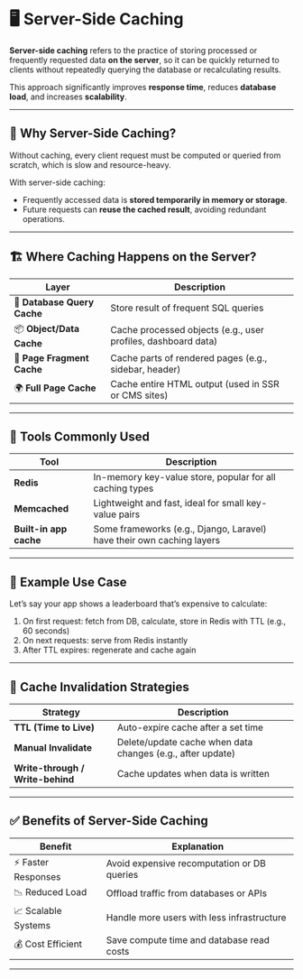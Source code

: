 # 🖥️ Server-Side Caching

**Server-side caching** refers to the practice of storing processed or frequently requested data **on the server**, so it can be quickly returned to clients without repeatedly querying the database or recalculating results.

This approach significantly improves **response time**, reduces **database load**, and increases **scalability**.

---

## 🧠 Why Server-Side Caching?

Without caching, every client request must be computed or queried from scratch, which is slow and resource-heavy.

With server-side caching:

- Frequently accessed data is **stored temporarily in memory or storage**.
- Future requests can **reuse the cached result**, avoiding redundant operations.

---

## 🏗️ Where Caching Happens on the Server?

| Layer                       | Description                                                   |
| --------------------------- | ------------------------------------------------------------- |
| 🔄 **Database Query Cache** | Store result of frequent SQL queries                          |
| 📦 **Object/Data Cache**    | Cache processed objects (e.g., user profiles, dashboard data) |
| 🧠 **Page Fragment Cache**  | Cache parts of rendered pages (e.g., sidebar, header)         |
| 🌍 **Full Page Cache**      | Cache entire HTML output (used in SSR or CMS sites)           |

---

## 🧪 Tools Commonly Used

| Tool                   | Description                                                           |
| ---------------------- | --------------------------------------------------------------------- |
| **Redis**              | In-memory key-value store, popular for all caching types              |
| **Memcached**          | Lightweight and fast, ideal for small key-value pairs                 |
| **Built-in app cache** | Some frameworks (e.g., Django, Laravel) have their own caching layers |

---

## 🔁 Example Use Case

Let’s say your app shows a leaderboard that’s expensive to calculate:

1. On first request: fetch from DB, calculate, store in Redis with TTL (e.g., 60 seconds)
2. On next requests: serve from Redis instantly
3. After TTL expires: regenerate and cache again

---

## 🧯 Cache Invalidation Strategies

| Strategy                         | Description                                                |
| -------------------------------- | ---------------------------------------------------------- |
| **TTL (Time to Live)**           | Auto-expire cache after a set time                         |
| **Manual Invalidate**            | Delete/update cache when data changes (e.g., after update) |
| **Write-through / Write-behind** | Cache updates when data is written                         |

---

## ✅ Benefits of Server-Side Caching

| Benefit             | Explanation                                 |
| ------------------- | ------------------------------------------- |
| ⚡ Faster Responses | Avoid expensive recomputation or DB queries |
| 📉 Reduced Load     | Offload traffic from databases or APIs      |
| 📈 Scalable Systems | Handle more users with less infrastructure  |
| 💰 Cost Efficient   | Save compute time and database read costs   |

---
